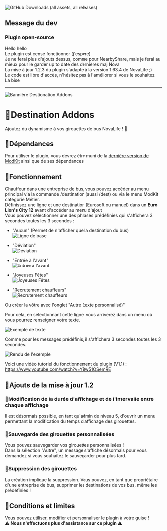 ![GitHub Downloads (all assets, all releases)](https://img.shields.io/github/downloads/IceCubeFr/Destination_Addons/total?style=for-the-badge&labelColor=T%C3%A9l%C3%A9chargements&link=https%3A%2F%2Fgithub.com%2FIceCubeFr%2FDestination_Addons)
## Message du dev
### Plugin open-source
Hello hello  
Le plugin est censé fonctionner (j'espère)  
Je ne ferai plus d'ajouts dessus, comme pour NearbyShare, mais je ferai au mieux pour le garder up to date des dernières maj Nova  
La mise à jour 1.2.3 du plugin s'adapte à la version 1.63.4 de NovaLife ;)  
Le code est libre d'accès, n'hésitez pas à l'améliorer si vous le souhaitez  
La bise  

--------------------------------------------------------------------------------------------------------

![Bannière Destionation Addons](https://i.ibb.co/7VQbs7t/Ajouter-un-sous-titre.png)
# :small_blue_diamond:Destination Addons
Ajoutez du dynamisme à vos girouettes de bus NovaLife ! :bus:

## :small_orange_diamond:Dépendances
Pour utiliser le plugin, vous devrez être muni de la [dernière version de ModKit](https://github.com/Aarnow/NovaLife_ModKit-Releases/releases/) ainsi que de ses dépendances.  

## :small_orange_diamond:Fonctionnement
Chauffeur dans une entreprise de bus, vous pouvez accéder au menu principal via la commande /destination (aussi /dest) ou via le menu ModKit catégorie Métier.  
Définissez une ligne et une destination (Eurosoft ou manuel) dans un **Euro Lion's City 12** avant d'accéder au menu d'ajout  
Vous pouvez sélectionner une des phrases prédéfinies qui s'affichera 3 secondes toutes les 3 secondes :  
- "Aucun" (Permet de n'afficher que la destination du bus)  
![Ligne de base](https://i.ibb.co/wdvTGz5/Capture-d-cran-2024-07-25-205102.png)


- "Déviation"  
![Déviation](https://i.ibb.co/MscrJyJ/Capture-d-cran-2024-07-25-205132.png)


- "Entrée à l'avant"  
![Entrée à l'avant](https://i.ibb.co/JCf0FTx/Capture-d-cran-2024-07-25-205202.png)


- "Joyeuses Fêtes"  
![Joyeuses Fêtes](https://i.ibb.co/41cWWJf/Capture-d-cran-2024-07-25-205228.png)


- "Recrutement chauffeurs"  
![Recrutement chauffeurs](https://i.ibb.co/GpTqz2j/Capture-d-cran-2024-07-25-205252.png)




Ou créer la vôtre avec l'onglet "Autre (texte personnalisé)"  


Pour cela, en sélectionnant cette ligne, vous arriverez dans un menu où vous pourrez renseigner votre texte.  


![Exemple de texte](https://i.ibb.co/MVD3z4q/Capture-d-cran-2024-07-25-205326.png)  


Comme pour les messages prédéfinis, il s'affichera 3 secondes toutes les 3 secondes.  


![Rendu de l'exemple](https://i.ibb.co/Bgcvm1X/Capture-d-cran-2024-07-25-205341.png)  


Voici une vidéo tutoriel du fonctionnement du plugin (V1.1) : https://www.youtube.com/watch?v=YBw51OSemRE  

## :small_blue_diamond:Ajouts de la mise à jour 1.2
### :small_orange_diamond:Modification de la durée d'affichage et de l'intervalle entre chaque affichage
Il est désormais possible, en tant qu'admin de niveau 5, d'ouvrir un menu permettant la modification du temps d'affichage des girouettes.  

### :small_orange_diamond:Sauvegarde des girouettes personnalisées
Vous pouvez sauvegarder vos girouettes personnalisées !  
Dans la sélection "Autre", un message s'affiche désormais pour vous demandez si vous souhaitez le sauvegarder pour plus tard.

### :small_orange_diamond:Suppression des girouettes
La création implique la suppression. Vous pouvez, en tant que propriétaire d'une entreprise de bus, supprimer les destinations de vos bus, même les prédéfinies !  

## :small_orange_diamond:Conditions et limites
Vous pouvez utiliser, modifier et personnaliser le plugin à votre guise !  
**:warning: Nous n'effectuons plus d'assistance sur ce plugin :warning:**
